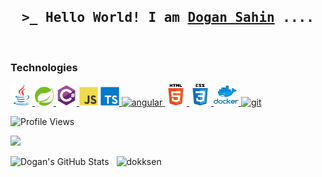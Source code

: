 

<h2 align="center">
        <samp>&gt;_ Hello World! I am
                <b><a target="_blank" href="https://dokksen.github.io/">Dogan Sahin</a> ....</b>
        </samp>
</h2>
<br>



### Technologies

<p align="left">
    <a href="https://www.java.com" target="_blank"> <img src="https://raw.githubusercontent.com/devicons/devicon/master/icons/java/java-original.svg" alt="java" width="35" height="35"/> </a>
    <a href="https://www.spring.io" target="_blank"> <img src="https://raw.githubusercontent.com/devicons/devicon/master/icons/spring/spring-original.svg" alt="spring" width="30" height="30"/> </a>
    <a href="https://docs.microsoft.com/en-us/dotnet/csharp/tour-of-csharp/" target="_blank"> <img src="https://raw.githubusercontent.com/devicons/devicon/master/icons/csharp/csharp-original.svg" alt="spring" width="33" height="33"/> </a>
    <a href="https://developer.mozilla.org/en-US/docs/Web/JavaScript" target="_blank"> <img src="https://raw.githubusercontent.com/devicons/devicon/master/icons/javascript/javascript-original.svg" alt="javascript" width="30" height="30"/></a>
    <a href="https://www.typescriptlang.org/" target="_blank"> <img src="https://raw.githubusercontent.com/devicons/devicon/master/icons/typescript/typescript-original.svg" alt="typescript" width="30" height="30"/> </a>
    <a href="https://angular.io/" target="_blank"> <img src="https://upload.wikimedia.org/wikipedia/commons/thumb/c/cf/Angular_full_color_logo.svg/512px-Angular_full_color_logo.svg.png" alt="angular" width="35" height="35"/> </a>
    <a href="https://www.w3.org/html/" target="_blank"> <img src="https://raw.githubusercontent.com/devicons/devicon/master/icons/html5/html5-original-wordmark.svg" alt="html5" width="35" height="35"/> </a>
    <a href="https://www.w3schools.com/css/" target="_blank"> <img src="https://raw.githubusercontent.com/devicons/devicon/master/icons/css3/css3-original-wordmark.svg" alt="css3" width="35" height="35"/> </a> 
    <a href="https://www.docker.com/" target="_blank"> <img title="Docker" alt="Docker" width="40px" src="https://raw.githubusercontent.com/github/explore/master/topics/docker/docker.png" alt="docker" width="35" height="35"> </a>
    <a href="https://git-scm.com/" target="_blank"> <img src="https://www.vectorlogo.zone/logos/git-scm/git-scm-icon.svg" alt="git" width="30" height="30"/> </a>
</p>



![Profile Views](https://komarev.com/ghpvc/?username=dokksen)

<img width="49%" src="https://github-readme-streak-stats.herokuapp.com/?user=dokksen&theme=dracula&layout=compact"/>

![Dogan's GitHub Stats](https://github-readme-stats.vercel.app/api?username=dokksen&show_icons=true&locale=en&layout=compact&theme=dracula) &nbsp; <img src="https://github-readme-stats.vercel.app/api/top-langs?username=dokksen&&langs_count=8&show_icons=true&locale=en&layout=compact&theme=dracula" alt="dokksen"></p>





